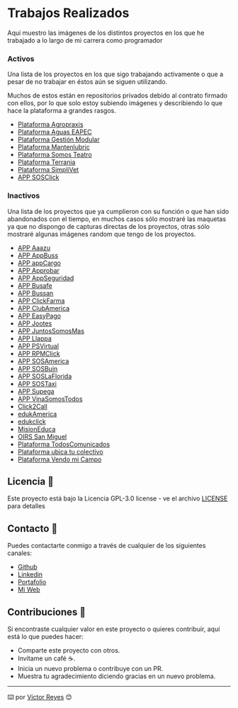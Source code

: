 # Trabajos Realizados
Aquí muestro las imágenes de los distintos proyectos en los que he trabajado a lo largo de mi carrera como programador

### Activos
Una lista de los proyectos en los que sigo trabajando activamente o que a pesar de no trabajar en éstos aún se siguen utilizando.

Muchos de estos están en repositorios privados debido al contrato firmado con ellos, por lo que solo estoy subiendo imágenes y describiendo lo que hace la plataforma a grandes rasgos.

- [Plataforma Agropraxis](https://github.com/tenshi98/Trabajo_Imagenes/tree/main/Plataforma%20Agropraxis)
- [Plataforma Aguas EAPEC](https://github.com/tenshi98/Trabajo_Imagenes/tree/main/Plataforma%20Aguas%20EAPEC)
- [Plataforma Gestión Modular](https://github.com/tenshi98/Trabajo_Imagenes/tree/main/Plataforma%20Gesti%C3%B3n%20Modular)
- [Plataforma Mantenlubric](https://github.com/tenshi98/Trabajo_Imagenes/tree/main/Plataforma%20Mantenlubric)
- [Plataforma Somos Teatro](https://github.com/tenshi98/Trabajo_Imagenes/tree/main/Plataforma%20Somos%20Teatro)
- [Plataforma Terrania](https://github.com/tenshi98/Trabajo_Imagenes/tree/main/Plataforma%20Terrania)
- [Plataforma SimpliVet](https://github.com/tenshi98/Trabajo_Imagenes/tree/main/Plataforma%20SimpliVet)
- [APP SOSClick](https://github.com/tenshi98/Trabajo_Imagenes/tree/main/APP%20SOSClick)

### Inactivos
Una lista de los proyectos que ya cumplieron con su función o que han sido abandonados con el tiempo, en muchos casos sólo mostraré las maquetas ya que no dispongo de capturas directas de los proyectos, otras sólo mostraré algunas imágenes random que tengo de los proyectos.

- [APP Aaazu](https://github.com/tenshi98/Trabajo_Imagenes/tree/main/APP%20Aaazu)
- [APP AppBuss](https://github.com/tenshi98/Trabajo_Imagenes/tree/main/APP%20AppBuss)
- [APP appCargo](https://github.com/tenshi98/Trabajo_Imagenes/tree/main/APP%20appCargo)
- [APP Approbar](https://github.com/tenshi98/Trabajo_Imagenes/tree/main/APP%20Approbar)
- [APP AppSeguridad](https://github.com/tenshi98/Trabajo_Imagenes/tree/main/APP%20AppSeguridad)
- [APP Busafe](https://github.com/tenshi98/Trabajo_Imagenes/tree/main/APP%20Busafe)
- [APP Bussan](https://github.com/tenshi98/Trabajo_Imagenes/tree/main/APP%20Bussan)
- [APP ClickFarma](https://github.com/tenshi98/Trabajo_Imagenes/tree/main/APP%20ClickFarma)
- [APP ClubAmerica](https://github.com/tenshi98/Trabajo_Imagenes/tree/main/APP%20ClubAmerica)
- [APP EasyPago](https://github.com/tenshi98/Trabajo_Imagenes/tree/main/APP%20EasyPago)
- [APP Jootes](https://github.com/tenshi98/Trabajo_Imagenes/tree/main/APP%20Jootes)
- [APP JuntosSomosMas](https://github.com/tenshi98/Trabajo_Imagenes/tree/main/APP%20JuntosSomosMas)
- [APP Llappa](https://github.com/tenshi98/Trabajo_Imagenes/tree/main/APP%20Llappa)
- [APP PSVirtual](https://github.com/tenshi98/Trabajo_Imagenes/tree/main/APP%20PSVirtual)
- [APP RPMClick](https://github.com/tenshi98/Trabajo_Imagenes/tree/main/APP%20RPMClick)
- [APP SOSAmerica](https://github.com/tenshi98/Trabajo_Imagenes/tree/main/APP%20SOSAmerica)
- [APP SOSBuin](https://github.com/tenshi98/Trabajo_Imagenes/tree/main/APP%20SOSBuin)
- [APP SOSLaFlorida](https://github.com/tenshi98/Trabajo_Imagenes/tree/main/APP%20SOSLaFlorida)
- [APP SOSTaxi](https://github.com/tenshi98/Trabajo_Imagenes/tree/main/APP%20SOSTaxi)
- [APP Supega](https://github.com/tenshi98/Trabajo_Imagenes/tree/main/APP%20Supega)
- [APP VinaSomosTodos](https://github.com/tenshi98/Trabajo_Imagenes/tree/main/APP%20VinaSomosTodos)
- [Click2Call](https://github.com/tenshi98/Trabajo_Imagenes/tree/main/Click2Call)
- [edukAmerica](https://github.com/tenshi98/Trabajo_Imagenes/tree/main/edukAmerica)
- [edukclick](https://github.com/tenshi98/Trabajo_Imagenes/tree/main/edukclick)
- [MisionEduca](https://github.com/tenshi98/Trabajo_Imagenes/tree/main/MisionEduca)
- [OIRS San Miguel](https://github.com/tenshi98/Trabajo_Imagenes/tree/main/OIRS%20San%20Miguel)
- [Plataforma TodosComunicados](https://github.com/tenshi98/Trabajo_Imagenes/tree/main/Plataforma%20TodosComunicados)
- [Plataforma ubica tu colectivo](https://github.com/tenshi98/Trabajo_Imagenes/tree/main/Plataforma%20ubica%20tu%20colectivo)
- [Plataforma Vendo mi Campo](https://github.com/tenshi98/Trabajo_Imagenes/tree/main/Plataforma%20Vendo%20mi%20Campo)

## Licencia 📄
Este proyecto está bajo la Licencia GPL-3.0 license - ve el archivo [LICENSE](LICENSE) para detalles

## Contacto 📖
Puedes contactarte conmigo a través de cualquier de los siguientes canales:
- [Github](https://github.com/tenshi98)
- [Linkedin](https://www.linkedin.com/in/victor-reyes-galvez/)
- [Portafolio](https://tenshi98.github.io/portafolio/)
- [Mi Web](https://web.digitalcreations.cl/)

## Contribuciones 🎁
Si encontraste cualquier valor en este proyecto o quieres contribuir, aquí está lo que puedes hacer:

- Comparte este proyecto con otros.
- Invítame un café ☕.
- Inicia un nuevo problema o contribuye con un PR.
- Muestra tu agradecimiento diciendo gracias en un nuevo problema.

---

⌨️ por [Víctor Reyes](https://github.com/tenshi98) 😊